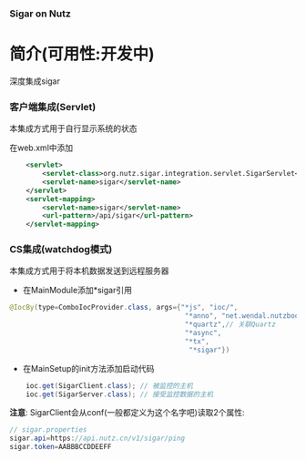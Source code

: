 ### Sigar on Nutz 

简介(可用性:开发中)
==================================

深度集成sigar

### 客户端集成(Servlet)

本集成方式用于自行显示系统的状态

在web.xml中添加

```xml
	<servlet>
		<servlet-class>org.nutz.sigar.integration.servlet.SigarServlet</servlet-class>
		<servlet-name>sigar</servlet-name>
	</servlet>
	<servlet-mapping>
		<servlet-name>sigar</servlet-name>
		<url-pattern>/api/sigar</url-pattern>
	</servlet-mapping>
```

### CS集成(watchdog模式)

本集成方式用于将本机数据发送到远程服务器

- 在MainModule添加*sigar引用
```java
@IocBy(type=ComboIocProvider.class, args={"*js", "ioc/",
										   "*anno", "net.wendal.nutzbook",
										   "*quartz",// 关联Quartz
										   "*async",
										   "*tx",
											"*sigar"})
```

-  在MainSetup的init方法添加启动代码
```java
	ioc.get(SigarClient.class); // 被监控的主机
	ioc.get(SigarServer.class); // 接受监控数据的主机
```
 
 **注意**: SigarClient会从conf(一般都定义为这个名字吧)读取2个属性:
```java
// sigar.properties
sigar.api=https://api.nutz.cn/v1/sigar/ping
sigar.token=AABBBCCDDEEFF
```